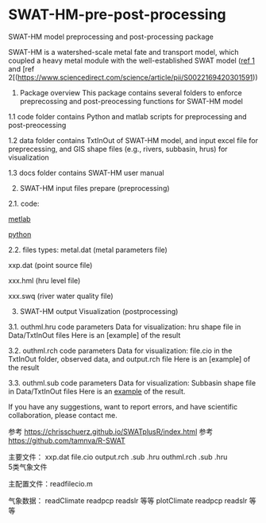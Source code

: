 # SWAT-HM-pre-post-processing
SWAT-HM model preprocessing and post-processing package

SWAT-HM is a watershed-scale metal fate and transport model, which coupled a heavy metal module with the well-established SWAT model ([ref 1](https://www.sciencedirect.com/science/article/pii/S0048969717325305) and [ref 2[(https://www.sciencedirect.com/science/article/pii/S0022169420301591))

1. Package overview
This package contains several folders to enforce preprecossing and post-preocessing functions for SWAT-HM model

1.1 code folder contains Python and matlab scripts for preprocessing and post-preocessing

1.2 data folder contains TxtInOut of SWAT-HM model, and input excel file for preprecessing, and GIS shape files (e.g., rivers, subbasin, hrus) for visualization

1.3 docs folder contains SWAT-HM user manual

2. SWAT-HM input files prepare (preprocessing)

2.1. code: 

[metlab](https://github.com/LyntonZhou/SWAT-HM-pre-post-processing/tree/main/code/matlab/preprocessing) 

[python](https://github.com/LyntonZhou/SWAT-HM-pre-post-processing/tree/main/code/python/preprocessing)

2.2. files types: 
  metal.dat (metal parameters file)
  
  xxp.dat (point source file) 
  
  xxx.hml (hru level file)
  
  xxx.swq (river water quality file)

3. SWAT-HM output Visualization  (postprocessing)

3.1. outhml.hru
code
parameters
Data for visualization: hru shape file in Data/TxtInOut files 
Here is an [example] of the result

3.2. outhml.rch
code
parameters
Data for visualization: file.cio in the TxtInOut folder, observed data, and output.rch file
Here is an [example] of the result

3.3. outhml.sub
code
parameters
Data for visualization: Subbasin shape file in Data/TxtInOut files
Here is an [example](https://github.com/LyntonZhou/SWAT-HM-pre-post-processing/blob/main/code/python_pro/post/pic_output_line/1_line.png) of the result.

If you have any suggestions, want to report errors, and have scientific collaboration, please contact me.


参考 https://chrisschuerz.github.io/SWATplusR/index.html
参考 https://github.com/tamnva/R-SWAT

主要文件： 
xxp.dat
file.cio
output.rch .sub .hru
outhml.rch .sub .hru  
5类气象文件

主配置文件：readfilecio.m

气象数据：
readClimate
readpcp readslr 等等
plotClimate
readpcp readslr 等等

